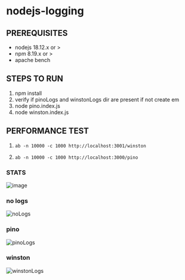 # nodejs-logging

## PREREQUISITES

- nodejs 18.12.x or >
- npm 8.19.x or >
- apache bench

## STEPS TO RUN

1. npm install
2. verify if pinoLogs and winstonLogs dir are present if not create em
3. node pino.index.js
4. node winston.index.js

## PERFORMANCE TEST

1. ```text
   ab -n 10000 -c 1000 http://localhost:3001/winston
   ```
2. ```text
   ab -n 10000 -c 1000 http://localhost:3000/pino
   ```
### STATS
![image](https://user-images.githubusercontent.com/26568137/210474312-30b97f61-2f43-424c-95e8-6e44226d647c.png)

### no logs
![noLogs](https://user-images.githubusercontent.com/26568137/210473138-2237e768-ef78-4feb-a60a-646203fc2c3a.png)

### pino
![pinoLogs](https://user-images.githubusercontent.com/26568137/210473142-31814ad0-e363-4d66-a636-081ebcae3e5c.png)

### winston
![winstonLogs](https://user-images.githubusercontent.com/26568137/210473143-d908ba60-2920-4520-9446-aedd233b8700.png)
